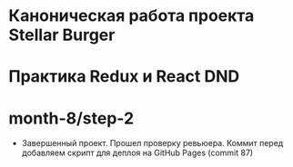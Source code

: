 # Каноническая работа проекта Stellar Burger 
# Практика Redux и React DND
# month-8/step-2
* Завершенный проект. Прошел проверку ревьюера. Коммит перед добавляем скрипт для деплоя на GitHub Pages (commit 87)